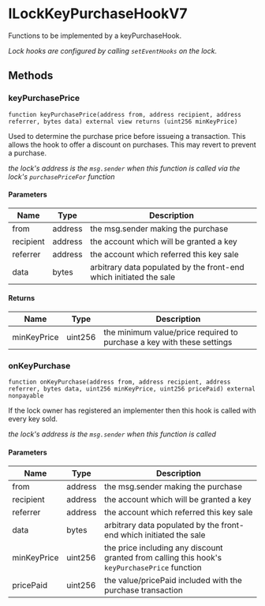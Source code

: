 # ILockKeyPurchaseHookV7





Functions to be implemented by a keyPurchaseHook.

*Lock hooks are configured by calling `setEventHooks` on the lock.*

## Methods

### keyPurchasePrice

```solidity
function keyPurchasePrice(address from, address recipient, address referrer, bytes data) external view returns (uint256 minKeyPrice)
```

Used to determine the purchase price before issueing a transaction. This allows the hook to offer a discount on purchases. This may revert to prevent a purchase.

*the lock&#39;s address is the `msg.sender` when this function is called via the lock&#39;s `purchasePriceFor` function*

#### Parameters

| Name | Type | Description |
|---|---|---|
| from | address | the msg.sender making the purchase |
| recipient | address | the account which will be granted a key |
| referrer | address | the account which referred this key sale |
| data | bytes | arbitrary data populated by the front-end which initiated the sale |

#### Returns

| Name | Type | Description |
|---|---|---|
| minKeyPrice | uint256 | the minimum value/price required to purchase a key with these settings |

### onKeyPurchase

```solidity
function onKeyPurchase(address from, address recipient, address referrer, bytes data, uint256 minKeyPrice, uint256 pricePaid) external nonpayable
```

If the lock owner has registered an implementer then this hook is called with every key sold.

*the lock&#39;s address is the `msg.sender` when this function is called*

#### Parameters

| Name | Type | Description |
|---|---|---|
| from | address | the msg.sender making the purchase |
| recipient | address | the account which will be granted a key |
| referrer | address | the account which referred this key sale |
| data | bytes | arbitrary data populated by the front-end which initiated the sale |
| minKeyPrice | uint256 | the price including any discount granted from calling this hook&#39;s `keyPurchasePrice` function |
| pricePaid | uint256 | the value/pricePaid included with the purchase transaction |




